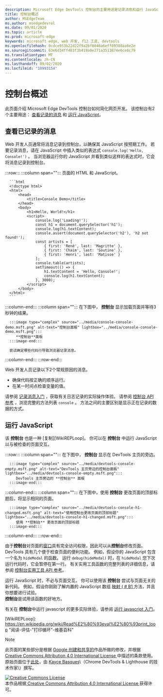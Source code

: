 ```yaml
---
description: Microsoft Edge DevTools 控制台的主要用途是记录消息和运行 JavaScript。
title: 控制台概述
author: MSEdgeTeam
ms.author: msedgedevrel
ms.date: 09/01/2020
ms.topic: article
ms.prod: microsoft-edge
keywords: microsoft edge, web 开发, f12 工具, devtools
ms.openlocfilehash: 0cdce953b22d22f9a2bf8048a6eff89388aa6e2e
ms.sourcegitcommit: 63e6d34ff483f3b419a0e271a3513874e6ce6c79
ms.translationtype: MT
ms.contentlocale: zh-CN
ms.lasthandoff: 09/02/2020
ms.locfileid: "10993154"
---
```

<!-- Copyright Kayce Basques 

   Licensed under the Apache License, Version 2.0 (the "License");
   you may not use this file except in compliance with the License.
   You may obtain a copy of the License at

       https://www.apache.org/licenses/LICENSE-2.0

   Unless required by applicable law or agreed to in writing, software
   distributed under the License is distributed on an "AS IS" BASIS,
   WITHOUT WARRANTIES OR CONDITIONS OF ANY KIND, either express or implied.
   See the License for the specific language governing permissions and
   limitations under the License.  -->





# 控制台概述   

  

此页面介绍 Microsoft Edge DevTools 控制台如何简化网页开发。  该控制台有2个主要用途： [查看记录的消息](#viewing-logged-messages) 和 [运行 JavaScript](#running-javascript)。  

## 查看已记录的消息   

Web 开发人员通常将消息记录到控制台，以确保其 JavaScript 按预期工作。  若要记录消息，请在 JavaScript 中插入类似的表达式 `console.log('Hello, Console!')` 。  当浏览器运行你的 JavaScript 并看到类似这样的表达式时，它会将消息记录到控制台。  

:::row:::
   :::column span="":::
      页面的 HTML 和 JavaScript。  
      
      ```html
      <!doctype html>
      <html>
          <head>
              <title>Console Demo</title>
          </head>
          <body>
              <h1>Hello, World!</h1>
              <script>
                  console.log('Loading!');
                  const h1 = document.querySelector('h1');
                  console.log(h1.textContent);
                  console.assert(document.querySelector('h2'), 'h2 not found!');
                  const artists = [
                      { first: 'René', last: 'Magritte' },
                      { first: 'Chaim', last: 'Soutine' },
                      { first: 'Henri', last: 'Matisse' }
                  ];
                  console.table(artists);
                  setTimeout(() => {
                      h1.textContent = 'Hello, Console!';
                      console.log(h1.textContent);
                  }, 3000);
              </script>
          </body>
      </html>
      ```  
   :::column-end:::
   :::column span="":::
      在下图中， **控制台** 显示加载页面并等待3秒钟的结果。  
      
      :::image type="complex" source="../media/console-console-demo.msft.png" alt-text="控制台面板" lightbox="../media/console-console-demo.msft.png":::
         **控制台**面板  
      :::image-end:::  
      
      尝试确定哪些代码行导致浏览器记录消息。  
   :::column-end:::
:::row-end:::  

Web 开发人员记录以下2个常规原因的消息。  

*   确保代码按正确的顺序运行。  
*   在某一时间点检查变量的值。  

请参阅 [记录消息入门][DevtoolsConsoleLoggingMessages] ，获取有关日志记录的实际操作体验。  请参阅 [控制台 API 参考][DevToolsConsoleAPI] ，浏览完整的方法列表 `console` 。  方法之间的主要区别是显示正在记录的数据的方式。  

## 运行 JavaScript   

该 **控制台** 也是一种 [复制][WikiREPLoop]。  你可以在 **控制台** 中运行 JavaScript 以与被检查的页面交互。   

:::row:::
   :::column span="":::
      在下图中， **控制台** 显示在 DevTools 主页的旁边。  
      
      :::image type="complex" source="../media/devtools-console-empty.msft.png" alt-text="DevTools 主页旁边的控制台面板" lightbox="../media/devtools-console-empty.msft.png":::
         DevTools 主页旁边的 **控制台** 面板  
      :::image-end:::  
   :::column-end:::
   :::column span="":::
      在下图中，使用 **控制台** 更改页面的顶部标题后，将显示相同的页面。
      
      :::image type="complex" source="../media/devtools-console-h1-changed.msft.png" alt-text="使用控制台更改页面的顶部标题" lightbox="../media/devtools-console-h1-changed.msft.png":::
         使用 **控制台** 更改页面的顶部标题  
      :::image-end:::  
   :::column-end:::
:::row-end:::

由于**控制台**对页面的[窗口][MDNWindow]具有完全访问权限，因此可以从**控制台**修改页面。  DevTools 具有几个便于检查页面的便利功能。  例如，假设你的 JavaScript 包含一个名为 `hideModal` 的函数。  运行 `debug(hideModal)` 时，在 `hideModal` 您下次运行代码时，它会暂停在第一行。  有关实用工具函数的完整列表的详细信息，请参阅 [控制台实用工具 API 参考][DevtoolsConsoleUtilitiesDebug]。  

运行 JavaScript 时，不必与页面交互。  你可以使用该 **控制台** 尝试与页面无关的新代码。  例如，假设你刚刚了解内置的 JavaScript 数组 [映射 ( # B1 ][MDNMap] 方法，并且你想要进行试验。  
**控制台**是试用该函数的好地方。  

有关在 **控制台**中运行 javascript 的更多实际体验，请参阅 [运行 javascript 入门][DevtoolsConsoleRunningJavascript]。  

   

  

<!-- links -->  

[DevToolsConsoleAPI]: ./api.md "控制台 API 参考 |Microsoft 文档"  
[DevtoolsConsoleLoggingMessages]: ./log.md "在控制台中记录邮件的入门 |Microsoft 文档"  
[DevtoolsConsoleRunningJavascript]: ./javascript.md "开始在控制台中运行 JavaScript |Microsoft 文档"  
[DevtoolsConsoleUtilitiesDebug]: ./utilities.md#debug "调试-控制台实用工具 API 参考 |Microsoft 文档"  

[MDNMap]: https://developer.mozilla.org/docs/Web/JavaScript/Reference/Global_Objects/Array/map " ( # A1 | 的数组MDN"  
[MDNWindow]: https://developer.mozilla.org/docs/Web/API/Window "窗口 |MDN"  

[WikiREPLoop]: https://en.wikipedia.org/wiki/Read%E2%80%93eval%E2%80%93print_loop "阅读-评估-"打印循环"-维基百科"  

> [!NOTE]
> 此页面的某些部分是根据 [Google 创建和共享的][GoogleSitePolicies]作品所做的修改，并根据[ Creative Commons Attribution 4.0 International License ][CCA4IL]中描述的条款使用。  
> 原始页面位于[此处](https://developers.google.com/web/tools/chrome-devtools/console/index)，由 [Kayce Basques][KayceBasques]\（Chrome DevTools \& Lighthouse 的技术作家\）撰写。  

[![Creative Commons License][CCby4Image]][CCA4IL]  
本作品根据[ Creative Commons Attribution 4.0 International License ][CCA4IL]获得许可。  

[CCA4IL]: https://creativecommons.org/licenses/by/4.0  
[CCby4Image]: https://i.creativecommons.org/l/by/4.0/88x31.png  
[GoogleSitePolicies]: https://developers.google.com/terms/site-policies  
[KayceBasques]: https://developers.google.com/web/resources/contributors/kaycebasques  
